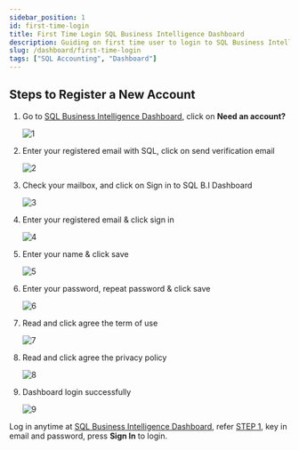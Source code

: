 ```yaml
---
sidebar_position: 1
id: first-time-login
title: First Time Login SQL Business Intelligence Dashboard
description: Guiding on first time user to login to SQL Business Intelligence Dashboard
slug: /dashboard/first-time-login
tags: ["SQL Accounting", "Dashboard"]
---
```


## Steps to Register a New Account

1. Go to [SQL Business Intelligence Dashboard](https://bi.sql.com.my/), click on **Need an account?**

    ![1](../../static/img/dashboard/first-time-login/1.png)

2. Enter your registered email with SQL, click on send verification email

    ![2](../../static/img/dashboard/first-time-login/2.png)

3. Check your mailbox, and click on Sign in to SQL B.I Dashboard

    ![3](../../static/img/dashboard/first-time-login/3.png)

4. Enter your registered email & click sign in

    ![4](../../static/img/dashboard/first-time-login/4.png)

5. Enter your name & click save

    ![5](../../static/img/dashboard/first-time-login/5.png)

6. Enter your password, repeat password & click save

    ![6](../../static/img/dashboard/first-time-login/6.png)

7. Read and click agree the term of use

    ![7](../../static/img/dashboard/first-time-login/7.png)

8. Read and click agree the privacy policy

    ![8](../../static/img/dashboard/first-time-login/8.png)

9. Dashboard login successfully

    ![9](../../static/img/dashboard/first-time-login/9.png)

Log in anytime at [SQL Business Intelligence Dashboard](https://bi.sql.com.my/), refer [STEP 1](#steps-to-register-a-new-account), key in email and password, press **Sign In** to login.
